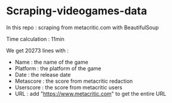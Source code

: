 # Scraping-videogames-data

In this repo : scraping from metacritic.com with BeautifulSoup

Time calculation : 11min

We get 20273 lines with :
  * Name : the name of the game
  * Platform : the platform of the game
  * Date : the release date
  * Metascore : the score from metacritic redaction
  * Userscore : the score from metacritic users
  * URL : add "https://www.metacritic.com" to get the entire URL 
